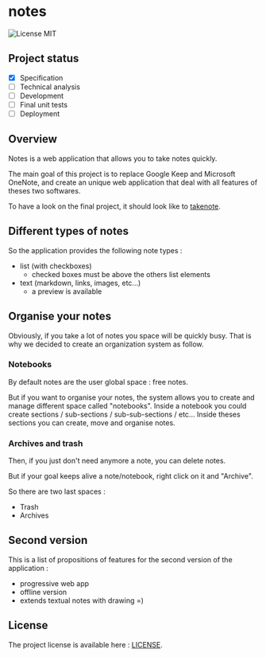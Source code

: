 # notes

![License MIT](https://img.shields.io/badge/License-MIT-blue.svg)

## Project status

- [x] Specification
- [ ] Technical analysis
- [ ] Development
- [ ] Final unit tests
- [ ] Deployment

## Overview

Notes is a web application that allows you to take notes quickly.

The main goal of this project is to replace Google Keep and Microsoft OneNote, and create an unique web application that deal with all features of theses two softwares.

To have a look on the final project, it should look like to [takenote](https://github.com/taniarascia/takenote).

## Different types of notes

So the application provides the following note types :

- list (with checkboxes)
  - checked boxes must be above the others list elements
- text (markdown, links, images, etc...)
  - a preview is available

## Organise your notes

Obviously, if you take a lot of notes you space will be quickly busy.
That is why we decided to create an organization system as follow.

### Notebooks

By default notes are the user global space : free notes.

But if you want to organise your notes, the system allows you to create and manage different space called "notebooks".
Inside a notebook you could create sections / sub-sections / sub-sub-sections / etc...
Inside theses sections you can create, move and organise notes.

### Archives and trash

Then, if you just don't need anymore a note, you can delete notes.

But if your goal keeps alive a note/notebook, right click on it and "Archive".

So there are two last spaces :

- Trash
- Archives

## Second version

This is a list of propositions of features for the second version of the application :

- progressive web app
- offline version
- extends textual notes with drawing =)

## License

The project license is available here : [LICENSE](https://github.com/Couapy/notes/blob/master/LICENSE).
